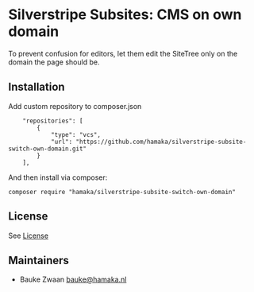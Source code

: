 # Silverstripe Subsites: CMS on own domain

To prevent confusion for editors, let them edit the SiteTree only on the domain the page should be.

## Installation
Add custom repository to composer.json
```
    "repositories": [
        {
            "type": "vcs",
            "url": "https://github.com/hamaka/silverstripe-subsite-switch-own-domain.git"
        }
    ],
```
And then install via composer:

```
composer require "hamaka/silverstripe-subsite-switch-own-domain"
```

## License
See [License](license.md)

## Maintainers
 * Bauke Zwaan <bauke@hamaka.nl>
